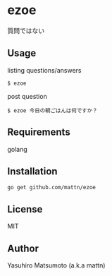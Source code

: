 # ezoe

質問ではない

## Usage

listing questions/answers
```
$ ezoe
```

post question 
```
$ ezoe 今日の朝ごはんは何ですか？
```

## Requirements

golang

## Installation

```
go get github.com/mattn/ezoe
```

## License

MIT

## Author

Yasuhiro Matsumoto (a.k.a mattn)
